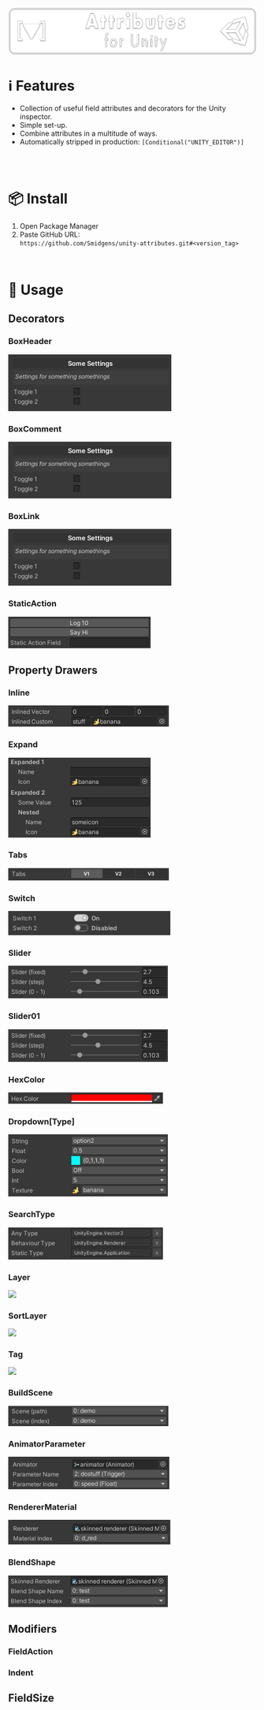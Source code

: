 ![](/.github/.banner.png?raw=true "")

<!--
snippets


<details>
  <summary>
    ⌨️ Code
  </summary>
  

</details>

-->


# ℹ️ Features

* Collection of useful field attributes and decorators for the Unity inspector.
* Simple set-up.
* Combine attributes in a multitude of ways.
* Automatically stripped in production: `[Conditional("UNITY_EDITOR")]`

<br/>

<br/>

# 📦 Install

1. Open Package Manager
2. Paste GitHub URL:\
`https://github.com/Smidgens/unity-attributes.git#<version_tag>`


<br/>

# 🚀 Usage

<!--======================================================-->
<!--#################### DECORATORS ######################-->
<!--======================================================-->

## Decorators

<!--======================================================-->
<!--######################################################-->
<!--======================================================-->

### BoxHeader

<img src="/.github/preview/decorators.png" />

<!--======================================================-->
<!--######################################################-->
<!--======================================================-->

### BoxComment

<img src="/.github/preview/decorators.png" />


<!--======================================================-->
<!--######################################################-->
<!--======================================================-->

### BoxLink

<img src="/.github/preview/decorators.png" />

<!--======================================================-->
<!--######################################################-->
<!--======================================================-->

### StaticAction

<img src="/.github/preview/staticaction.png" />


<!--======================================================-->
<!--###################### DRAWERS #######################-->
<!--======================================================-->

<br/>

## Property Drawers

<!--======================================================-->
<!--######################################################-->
<!--======================================================-->


### Inline

<img src="/.github/preview/inlined.png" />


<!--======================================================-->
<!--######################################################-->
<!--======================================================-->

### Expand

<img src="/.github/preview/expand.png" />


<!--======================================================-->
<!--######################################################-->
<!--======================================================-->


### Tabs

<img src="/.github/preview/tabs.png" />


<!--======================================================-->
<!--######################################################-->
<!--======================================================-->

### Switch

<img src="/.github/preview/switch.png" />


<!--======================================================-->
<!--######################################################-->
<!--======================================================-->

### Slider

<img src="/.github/preview/sliders.png" />


<!--======================================================-->
<!--######################################################-->
<!--======================================================-->

### Slider01

<img src="/.github/preview/sliders.png" />


<!--======================================================-->
<!--######################################################-->
<!--======================================================-->


### HexColor

<img src="/.github/preview/hexcolor.png" />

<!--======================================================-->
<!--######################################################-->
<!--======================================================-->

### Dropdown[Type]

<img src="/.github/preview/options.png" />

<!--======================================================-->
<!--######################################################-->
<!--======================================================-->


### SearchType

<img src="/.github/preview/assemblytype.png" />


<!--======================================================-->
<!--######################################################-->
<!--======================================================-->


### Layer

<img src="/.github/preview/layers.png" />


<!--======================================================-->
<!--######################################################-->
<!--======================================================-->


### SortLayer

<img src="/.github/preview/layers.png" />


<!--======================================================-->
<!--######################################################-->
<!--======================================================-->

### Tag

<img src="/.github/preview/layers.png" />


<!--======================================================-->
<!--######################################################-->
<!--======================================================-->

### BuildScene

<img src="/.github/preview/buildscene.png" />


<!--======================================================-->
<!--######################################################-->
<!--======================================================-->



### AnimatorParameter

<img src="/.github/preview/animatorparameter.png" />


<!--======================================================-->
<!--######################################################-->
<!--======================================================-->


### RendererMaterial

<img src="/.github/preview/renderermaterial.png" />


<!--======================================================-->
<!--######################################################-->
<!--======================================================-->

### BlendShape

<img src="/.github/preview/blendshape.png" />


<!--======================================================-->
<!--##################### MODIFIERS ######################-->
<!--======================================================-->

<br/>

## Modifiers

<!--======================================================-->
<!--######################################################-->
<!--======================================================-->


### FieldAction


<!--======================================================-->
<!--######################################################-->
<!--======================================================-->

### Indent

<!--======================================================-->
<!--######################################################-->
<!--======================================================-->

## FieldSize

<!--======================================================-->





